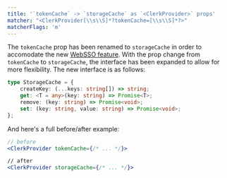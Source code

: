 ```yaml
---
title: '`tokenCache` -> `storageCache` as `<ClerkProvider>` props'
matcher: "<ClerkProvider[\\s\\S]*?tokenCache=[\\s\\S]*?>"
matcherFlags: 'm'
---
```


The `tokenCache` prop has been renamed to `storageCache` in order to accomodate the new [WebSSO feature](https://github.com/clerk/javascript/pull/2277). With the prop change from `tokenCache` to `storageCache`, the interface has been expanded to allow for more flexibility. The new interface is as follows:

```ts
type StorageCache = {
	createKey: (...keys: string[]) => string;
	get: <T = any>(key: string) => Promise<T>;
	remove: (key: string) => Promise<void>;
	set: (key: string, value: string) => Promise<void>;
};
```

And here's a full before/after example:

```jsx
// before
<ClerkProvider tokenCache={/* ... */}>

// after
<ClerkProvider storageCache={/* ... */}>
```
